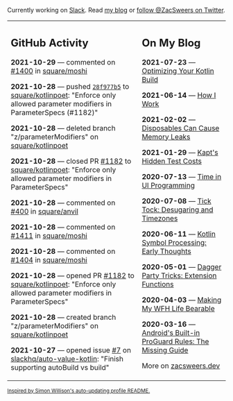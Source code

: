 Currently working on [Slack](https://slack.com/). Read [my blog](https://zacsweers.dev/) or [follow @ZacSweers on Twitter](https://twitter.com/ZacSweers).

<table><tr><td valign="top" width="60%">

## GitHub Activity
<!-- githubActivity starts -->
**2021-10-29** — commented on [#1400](https://github.com/square/moshi/pull/1400#issuecomment-954896032) in [square/moshi](https://api.github.com/repos/square/moshi)

**2021-10-28** — pushed [`28f977b5`](https://github.com/square/kotlinpoet/commit/28f977b5f7890555da5966a03734426927525a2d) to [square/kotlinpoet](https://api.github.com/repos/square/kotlinpoet): "Enforce only allowed parameter modifiers in ParameterSpecs (#1182)"

**2021-10-28** — deleted branch "z/parameterModifiers" on [square/kotlinpoet](https://api.github.com/repos/square/kotlinpoet)

**2021-10-28** — closed PR [#1182](https://api.github.com/repos/square/kotlinpoet/pulls/1182) to [square/kotlinpoet](https://api.github.com/repos/square/kotlinpoet): "Enforce only allowed parameter modifiers in ParameterSpecs"

**2021-10-28** — commented on [#400](https://github.com/square/anvil/issues/400#issuecomment-953915736) in [square/anvil](https://api.github.com/repos/square/anvil)

**2021-10-28** — commented on [#1411](https://github.com/square/moshi/pull/1411#issuecomment-953906352) in [square/moshi](https://api.github.com/repos/square/moshi)

**2021-10-28** — commented on [#1404](https://github.com/square/moshi/issues/1404#issuecomment-953903537) in [square/moshi](https://api.github.com/repos/square/moshi)

**2021-10-28** — opened PR [#1182](https://api.github.com/repos/square/kotlinpoet/pulls/1182) to [square/kotlinpoet](https://api.github.com/repos/square/kotlinpoet): "Enforce only allowed parameter modifiers in ParameterSpecs"

**2021-10-28** — created branch "z/parameterModifiers" on [square/kotlinpoet](https://api.github.com/repos/square/kotlinpoet)

**2021-10-27** — opened issue [#7](https://api.github.com/repos/slackhq/auto-value-kotlin/issues/7) on [slackhq/auto-value-kotlin](https://api.github.com/repos/slackhq/auto-value-kotlin): "Finish supporting autoBuild vs build"
<!-- githubActivity ends -->
</td><td valign="top" width="40%">

## On My Blog
<!-- blog starts -->
**2021-07-23** — [Optimizing Your Kotlin Build](https://www.zacsweers.dev/optimizing-your-kotlin-build/)

**2021-06-14** — [How I Work](https://www.zacsweers.dev/how-i-work/)

**2021-02-02** — [Disposables Can Cause Memory Leaks](https://www.zacsweers.dev/disposables-can-cause-memory-leaks/)

**2021-01-29** — [Kapt's Hidden Test Costs](https://www.zacsweers.dev/kapts-hidden-test-costs/)

**2020-07-13** — [Time in UI Programming](https://www.zacsweers.dev/time-in-ui/)

**2020-07-08** — [Tick Tock: Desugaring and Timezones](https://www.zacsweers.dev/ticktock-desugaring-timezones/)

**2020-06-11** — [Kotlin Symbol Processing: Early Thoughts](https://www.zacsweers.dev/kotlin-symbol-processor-early-thoughts/)

**2020-05-01** — [Dagger Party Tricks: Extension Functions](https://www.zacsweers.dev/dagger-party-tricks-extension-functions/)

**2020-04-03** — [Making My WFH Life Bearable](https://www.zacsweers.dev/making-wfh-life-bearable/)

**2020-03-16** — [Android's Built-in ProGuard Rules: The Missing Guide](https://www.zacsweers.dev/android-proguard-rules/)
<!-- blog ends -->
More on [zacsweers.dev](https://zacsweers.dev/)
</td></tr></table>

<sub><a href="https://simonwillison.net/2020/Jul/10/self-updating-profile-readme/">Inspired by Simon Willison's auto-updating profile README.</a></sub>